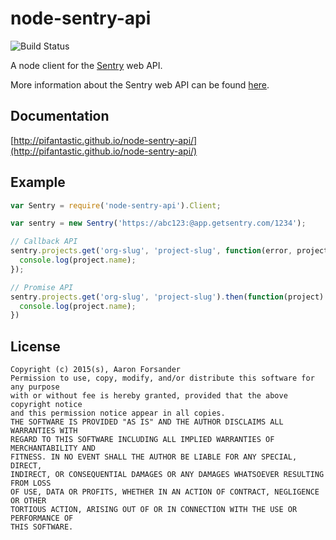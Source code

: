 # node-sentry-api

![Build Status](https://travis-ci.org/pifantastic/node-sentry-api.svg?branch=master)

A node client for the [Sentry](https://getsentry.com/welcome/) web API.

More information about the Sentry web API can be found [here](https://docs.getsentry.com/hosted/api/).

## Documentation

[http://pifantastic.github.io/node-sentry-api/](http://pifantastic.github.io/node-sentry-api/)

## Example

```javascript
var Sentry = require('node-sentry-api').Client;

var sentry = new Sentry('https://abc123:@app.getsentry.com/1234');

// Callback API
sentry.projects.get('org-slug', 'project-slug', function(error, project) {
  console.log(project.name);
});

// Promise API
sentry.projects.get('org-slug', 'project-slug').then(function(project) {
  console.log(project.name);
})
```

## License

```
Copyright (c) 2015(s), Aaron Forsander
Permission to use, copy, modify, and/or distribute this software for any purpose
with or without fee is hereby granted, provided that the above copyright notice
and this permission notice appear in all copies.
THE SOFTWARE IS PROVIDED "AS IS" AND THE AUTHOR DISCLAIMS ALL WARRANTIES WITH
REGARD TO THIS SOFTWARE INCLUDING ALL IMPLIED WARRANTIES OF MERCHANTABILITY AND
FITNESS. IN NO EVENT SHALL THE AUTHOR BE LIABLE FOR ANY SPECIAL, DIRECT,
INDIRECT, OR CONSEQUENTIAL DAMAGES OR ANY DAMAGES WHATSOEVER RESULTING FROM LOSS
OF USE, DATA OR PROFITS, WHETHER IN AN ACTION OF CONTRACT, NEGLIGENCE OR OTHER
TORTIOUS ACTION, ARISING OUT OF OR IN CONNECTION WITH THE USE OR PERFORMANCE OF
THIS SOFTWARE.
```
